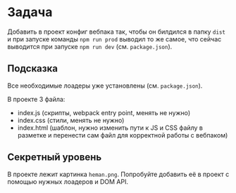 Задача
===

Добавить в проект конфиг вебпака так, чтобы он билдился в папку `dist` и при запуске команды `npm run prod` выводил то же самое, что сейчас выводится при запуске `npm run dev` (см. `package.json`).

Подсказка
---

Все необходимые лоадеры уже установлены (см. `package.json`).

В проекте 3 файла:
- index.js (скрипты, webpack entry point, менять не нужно)
- index.css (стили, менять не нужно)
- index.html (шаблон, нужно изменить пути к JS и CSS файлу в разметке и перенести сам файл для корректной работы с вебпаком)

Секретный уровень
---
В проекте лежит картинка `heman.png`. Попробуйте добавить её в проект с помощью нужных лоадеров и DOM API.
